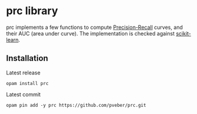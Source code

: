 prc library
===========

prc implements a few functions to compute
[Precision-Recall](https://en.wikipedia.org/wiki/Precision_and_recall)
curves, and their AUC (area under curve). The implementation is
checked against [scikit-learn](https://scikit-learn.org/).

## Installation

Latest release
```
opam install prc
```

Latest commit
```
opam pin add -y prc https://github.com/pveber/prc.git
```
